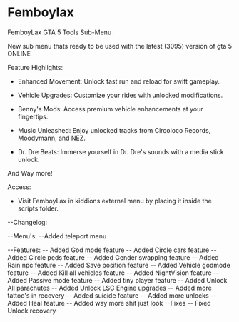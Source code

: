 # Femboylax
FemboyLax GTA 5 Tools Sub-Menu

New sub menu thats ready to be used with the latest (3095) version of gta 5 ONLINE

Feature Highlights:

+ Enhanced Movement: Unlock fast run and reload for swift gameplay.

+ Vehicle Upgrades: Customize your rides with unlocked modifications.

+ Benny's Mods: Access premium vehicle enhancements at your fingertips.

+ Music Unleashed: Enjoy unlocked tracks from Circoloco Records, Moodymann, and NEZ.

+ Dr. Dre Beats: Immerse yourself in Dr. Dre's sounds with a media stick unlock.

And Way more!

Access:

+ Visit FemboyLax in kiddions external menu by placing it inside the scripts folder.


--Changelog:

--Menu's:
    --Added teleport menu

--Features:
    -- Added God mode feature
    -- Added Circle cars feature
    -- Added Circle peds feature
    -- Added Gender swapping feature
    -- Added Rain npc feature
    -- Added Save position feature
    -- Added Vehicle godmode feature
    -- Added Kill all vehicles feature
    -- Added NightVision feature
    -- Added Passive mode feature
    -- Added tiny player feature
    -- Added Unlock All parachutes
    -- Added Unlock LSC Engine upgrades
    -- Added more tattoo's in recovery
    -- Added suicide feature
    -- Added more unlocks
    -- Added Heal feature
    -- Added way more shit just look
--Fixes
    -- Fixed Unlock recovery
